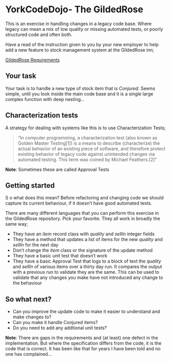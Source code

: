 # YorkCodeDojo- The GildedRose

This is an exercise in handling changes in a legacy code base. Where legacy can mean a mix of low quality or missing automated tests, or poorly structured code and often both.

Have a read of the instruction given to you by your new employer to help add a new feature to stock management system at the GildedRose inn;

[GildedRose Requirements](GildedRoseRequirements.md)

## Your task
Your task is to handle a new type of stock item that is *Conjured*. Seems simple, until you look inside the main code base and it is a single large complex function with deep nesting…

## Characterization tests

A strategy for dealing with systems like this is to use Characterization Tests;

> “In computer programming, a characterization test (also known as Golden Master Testing[1]) is a means to describe (characterize) the actual behavior of an existing piece of software, and therefore protect existing behavior of legacy code against unintended changes via automated testing. This term was coined by Michael Feathers.[2]”

**Note**: Sometimes these are called Approval Tests

## Getting started
S
o what does this mean? Before refactoring and changing code we should capture its current behaviour, if it doesn’t have good automated tests.

There are many different languages that you can perform this exercise in the GildedRose repository. Pick your favorite. They all work in broadly the same way;

  * They have an *item* record class with *quality* and *sellIn* integer fields
  * They have a method that updates a list of items for the new *quality* and *sellIn* for the next day
  * Don’t change the *item* class or the signature of the update method
  * They have a basic unit test that doesn’t work
  * They have a basic Approval Test that logs to a block of text the *quality* and *sellIn* of various items over a thirty day run. It compares the output with a previous run to validate they are the same. This can be used to validate that any changes you make have not introduced any change to the behaviour

## So what next?
  * Can you improve the update code to make it easier to understand and make changes to?
  * Can you make it handle Conjured items?
  * Do you need to add any addtional unit tests?

**Note**: There are gaps in the requirements and (at least) one defect in the implementation. But where the specification differs from the code, it is the code that is correct. It has  been like that for years I have been told and no one has complained…
